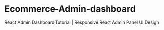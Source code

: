 # Ecommerce-Admin-dashboard
React Admin Dashboard Tutorial | Responsive React Admin Panel UI Design

